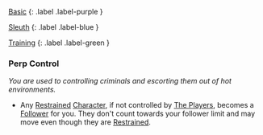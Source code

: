 
[Basic](Game/Basic-List)
{: .label .label-purple }

[Sleuth](Game/Sleuth)
{: .label .label-blue }

[Training](Game/Training-List)
{: .label .label-green }
### Perp Control
*You are used to controlling criminals and escorting them out of hot environments.*
* Any [Restrained](Game/Core/Effects#Restrained) [Character](Game/Core/Terminology#Character), if not controlled by [The Players](Game/Core/How-To-Play#The%20Players), becomes a [Follower](Game/Core/Terminology#Follower) for you. They don't count towards your follower limit and may move even though they are [Restrained](Game/Core/Effects#Restrained).

